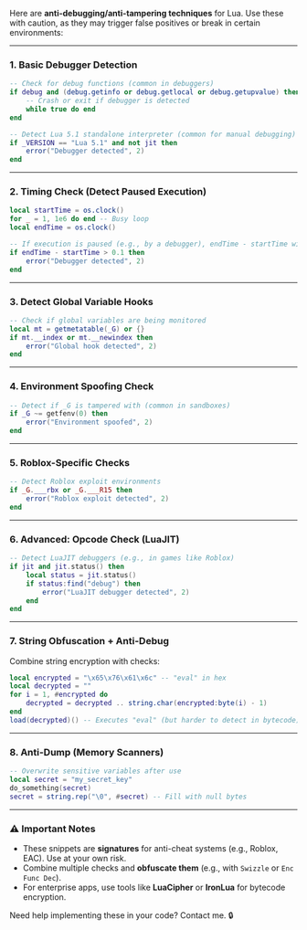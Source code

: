 Here are **anti-debugging/anti-tampering techniques** for Lua. Use these with caution, as they may trigger false positives or break in certain environments:

---

### **1. Basic Debugger Detection**
```lua
-- Check for debug functions (common in debuggers)
if debug and (debug.getinfo or debug.getlocal or debug.getupvalue) then
    -- Crash or exit if debugger is detected
    while true do end
end

-- Detect Lua 5.1 standalone interpreter (common for manual debugging)
if _VERSION == "Lua 5.1" and not jit then
    error("Debugger detected", 2)
end
```

---

### **2. Timing Check (Detect Paused Execution)**
```lua
local startTime = os.clock()
for _ = 1, 1e6 do end -- Busy loop
local endTime = os.clock()

-- If execution is paused (e.g., by a debugger), endTime - startTime will be large
if endTime - startTime > 0.1 then
    error("Debugger detected", 2)
end
```

---

### **3. Detect Global Variable Hooks**
```lua
-- Check if global variables are being monitored
local mt = getmetatable(_G) or {}
if mt.__index or mt.__newindex then
    error("Global hook detected", 2)
end
```

---

### **4. Environment Spoofing Check**
```lua
-- Detect if _G is tampered with (common in sandboxes)
if _G ~= getfenv(0) then
    error("Environment spoofed", 2)
end
```

---

### **5. Roblox-Specific Checks**
```lua
-- Detect Roblox exploit environments
if _G.___rbx or _G.___R15 then
    error("Roblox exploit detected", 2)
end
```

---

### **6. Advanced: Opcode Check (LuaJIT)**
```lua
-- Detect LuaJIT debuggers (e.g., in games like Roblox)
if jit and jit.status() then
    local status = jit.status()
    if status:find("debug") then
        error("LuaJIT debugger detected", 2)
    end
end
```

---

### **7. String Obfuscation + Anti-Debug**
Combine string encryption with checks:
```lua
local encrypted = "\x65\x76\x61\x6c" -- "eval" in hex
local decrypted = ""
for i = 1, #encrypted do
    decrypted = decrypted .. string.char(encrypted:byte(i) - 1)
end
load(decrypted)() -- Executes "eval" (but harder to detect in bytecode)
```

---

### **8. Anti-Dump (Memory Scanners)**
```lua
-- Overwrite sensitive variables after use
local secret = "my_secret_key"
do_something(secret)
secret = string.rep("\0", #secret) -- Fill with null bytes
```

---

### **⚠️ Important Notes**
- These snippets are **signatures** for anti-cheat systems (e.g., Roblox, EAC). Use at your own risk.
- Combine multiple checks and **obfuscate them** (e.g., with `Swizzle` or `Enc Func Dec`).
- For enterprise apps, use tools like **LuaCipher** or **IronLua** for bytecode encryption.

Need help implementing these in your code? Contact me. 🔒
